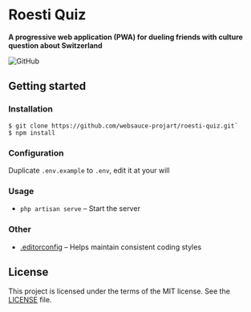 # Roesti Quiz

**A progressive web application (PWA) for dueling friends with culture question about Switzerland**

![GitHub](https://img.shields.io/github/license/websauce-projart/roesti-quiz)

## Getting started

### Installation

```shell
$ git clone https://github.com/websauce-projart/roesti-quiz.git`
$ npm install
```

### Configuration

Duplicate `.env.example` to `.env`, edit it at your will

### Usage

-   `php artisan serve` – Start the server

### Other

-   [.editorconfig](https://editorconfig.org/) – Helps maintain consistent coding styles

## License

This project is licensed under the terms of the MIT license. See the [LICENSE](LICENSE) file.
